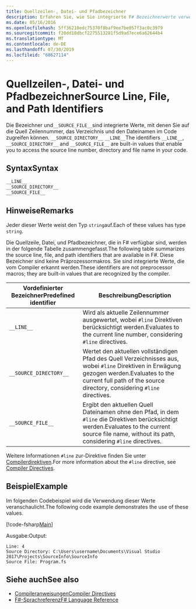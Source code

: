 ```yaml
---
title: Quellzeilen-, Datei- und Pfadbezeichner
description: Erfahren Sie, wie Sie integrierte F# Bezeichnerwerte verwenden, die Ihnen den Zugriff auf die Quellzeilen Nummer, das Verzeichnis und den Dateinamen in Ihrem Code ermöglichen.
ms.date: 05/16/2016
ms.openlocfilehash: 5ff36210edc75370f8baf9ee7be057f3ac0c3979
ms.sourcegitcommit: f20dd18dbcf2275513281f5d9ad7ece6a62644b4
ms.translationtype: MT
ms.contentlocale: de-DE
ms.lasthandoff: 07/30/2019
ms.locfileid: "68627114"
---
```

# <a name="source-line-file-and-path-identifiers"></a><span data-ttu-id="e01f9-103">Quellzeilen-, Datei- und Pfadbezeichner</span><span class="sxs-lookup"><span data-stu-id="e01f9-103">Source Line, File, and Path Identifiers</span></span>

<span data-ttu-id="e01f9-104">Die Bezeichner und`__SOURCE_FILE__`sind integrierte Werte, mit denen Sie auf die Quell Zeilennummer, das Verzeichnis und den Dateinamen im Code zugreifen können. `__SOURCE_DIRECTORY__` `__LINE__`</span><span class="sxs-lookup"><span data-stu-id="e01f9-104">The identifiers `__LINE__`, `__SOURCE_DIRECTORY__` and `__SOURCE_FILE__` are built-in values that enable you to access the source line number, directory and file name in your code.</span></span>

## <a name="syntax"></a><span data-ttu-id="e01f9-105">Syntax</span><span class="sxs-lookup"><span data-stu-id="e01f9-105">Syntax</span></span>

```fsharp
__LINE__
__SOURCE_DIRECTORY__
__SOURCE_FILE__
```

## <a name="remarks"></a><span data-ttu-id="e01f9-106">Hinweise</span><span class="sxs-lookup"><span data-stu-id="e01f9-106">Remarks</span></span>

<span data-ttu-id="e01f9-107">Jeder dieser Werte weist den Typ `string`auf.</span><span class="sxs-lookup"><span data-stu-id="e01f9-107">Each of these values has type `string`.</span></span>

<span data-ttu-id="e01f9-108">Die Quellzeile, Datei, und Pfadbezeichner, die in F# verfügbar sind, werden in der folgende Tabelle zusammengefasst.</span><span class="sxs-lookup"><span data-stu-id="e01f9-108">The following table summarizes the source line, file, and path identifiers that are available in F#.</span></span> <span data-ttu-id="e01f9-109">Diese Bezeichner sind keine Präprozessormakros. Sie sind integrierte Werte, die vom Compiler erkannt werden.</span><span class="sxs-lookup"><span data-stu-id="e01f9-109">These identifiers are not preprocessor macros; they are built-in values that are recognized by the compiler.</span></span>

|<span data-ttu-id="e01f9-110">Vordefinierter Bezeichner</span><span class="sxs-lookup"><span data-stu-id="e01f9-110">Predefined identifier</span></span>|<span data-ttu-id="e01f9-111">Beschreibung</span><span class="sxs-lookup"><span data-stu-id="e01f9-111">Description</span></span>|
|---------------------|-----------|
|`__LINE__`|<span data-ttu-id="e01f9-112">Wird als aktuelle Zeilennummer ausgewertet, wobei `#line` Direktiven berücksichtigt werden.</span><span class="sxs-lookup"><span data-stu-id="e01f9-112">Evaluates to the current line number, considering `#line` directives.</span></span>|
|`__SOURCE_DIRECTORY__`|<span data-ttu-id="e01f9-113">Wertet den aktuellen vollständigen Pfad des Quell Verzeichnisses aus, wobei `#line` Direktiven in Erwägung gezogen werden.</span><span class="sxs-lookup"><span data-stu-id="e01f9-113">Evaluates to the current full path of the source directory, considering `#line` directives.</span></span>|
|`__SOURCE_FILE__`|<span data-ttu-id="e01f9-114">Ergibt den aktuellen Quell Dateinamen ohne den Pfad, in dem `#line` die Direktiven berücksichtigt werden.</span><span class="sxs-lookup"><span data-stu-id="e01f9-114">Evaluates to the current source file name, without its path, considering `#line` directives.</span></span>|

<span data-ttu-id="e01f9-115">Weitere Informationen `#line` zur-Direktive finden Sie unter [Compilerdirektiven](compiler-directives.md).</span><span class="sxs-lookup"><span data-stu-id="e01f9-115">For more information about the `#line` directive, see [Compiler Directives](compiler-directives.md).</span></span>

## <a name="example"></a><span data-ttu-id="e01f9-116">Beispiel</span><span class="sxs-lookup"><span data-stu-id="e01f9-116">Example</span></span>

<span data-ttu-id="e01f9-117">Im folgenden Codebeispiel wird die Verwendung dieser Werte veranschaulicht.</span><span class="sxs-lookup"><span data-stu-id="e01f9-117">The following code example demonstrates the use of these values.</span></span>

[!code-fsharp[Main](~/samples/snippets/fsharp/lang-ref-2/snippet7401.fs)]

<span data-ttu-id="e01f9-118">Ausgabe:</span><span class="sxs-lookup"><span data-stu-id="e01f9-118">Output:</span></span>

```
Line: 4
Source Directory: C:\Users\username\Documents\Visual Studio 2017\Projects\SourceInfo\SourceInfo
Source File: Program.fs
```

## <a name="see-also"></a><span data-ttu-id="e01f9-119">Siehe auch</span><span class="sxs-lookup"><span data-stu-id="e01f9-119">See also</span></span>

- [<span data-ttu-id="e01f9-120">Compileranweisungen</span><span class="sxs-lookup"><span data-stu-id="e01f9-120">Compiler Directives</span></span>](compiler-directives.md)
- [<span data-ttu-id="e01f9-121">F#-Sprachreferenz</span><span class="sxs-lookup"><span data-stu-id="e01f9-121">F# Language Reference</span></span>](index.md)
